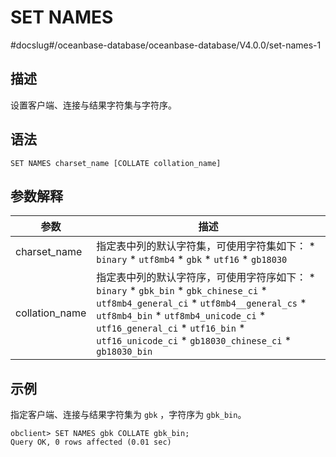 SET NAMES 
==============================
#docslug#/oceanbase-database/oceanbase-database/V4.0.0/set-names-1


描述 
-----------------------

设置客户端、连接与结果字符集与字符序。

语法 
-----------------------

```unknow
SET NAMES charset_name [COLLATE collation_name]
```



参数解释 
-------------------------



|       参数       |                                                                                                                                                                                                                                                                                                                                                             描述                                                                                                                                                                                                                                                                                                                                                             |
|----------------|----------------------------------------------------------------------------------------------------------------------------------------------------------------------------------------------------------------------------------------------------------------------------------------------------------------------------------------------------------------------------------------------------------------------------------------------------------------------------------------------------------------------------------------------------------------------------------------------------------------------------------------------------------------------------------------------------------------------------|
| charset_name   | 指定表中列的默认字符集，可使用字符集如下： * `binary`   * `utf8mb4`   * `gbk`   * `utf16`   * `gb18030`                                                                                                                                                                                                                                                                                                                                                                                                                                   |
| collation_name | 指定表中列的默认字符序，可使用字符序如下： * `binary`   * `gbk_bin`   * `gbk_chinese_ci`   * `utf8mb4_general_ci`   * `utf8mb4__general_cs`   * `utf8mb4_bin`   * `utf8mb4_unicode_ci`   * `utf16_general_ci`   * `utf16_bin`   * `utf16_unicode_ci`   * `gb18030_chinese_ci`   * `gb18030_bin`    |



示例 
-----------------------

指定客户端、连接与结果字符集为 `gbk` ，字符序为 `gbk_bin`。

```unknow
obclient> SET NAMES gbk COLLATE gbk_bin;
Query OK, 0 rows affected (0.01 sec)
```


